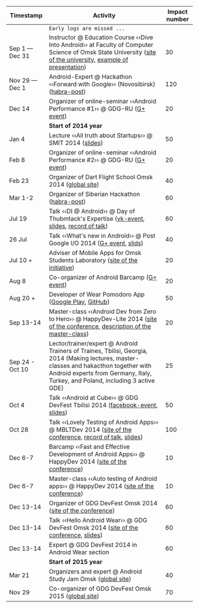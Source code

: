 | Timestamp | Activity | Impact number |
| --------- | -------- | ------------- |
|| `Early logs are missed ...` |
| Sep 1 — Dec 31 | Instructor @ Education Course ‹‹Dive Into Android›› at Faculty of Computer Science of Omsk State University ([site of the university](http://omsu.ru), [example of presentation](https://speakerdeck.com/alexkorovyansky/dive-into-android-osnovy-intierfieisa-pol-zovatielia)) | 30 |
| Nov 29 — Dec 1 | Android-Expert @ Hackathon ‹‹Forward with Google›› (Novosibirsk) ([habra-post](http://habrahabr.ru/company/google/blog/202672/)) | 120 |
| Dec 14 | Organizer of online-seminar ‹‹Android Performance #1›› @ GDG-RU ([G+ event](https://plus.google.com/events/cpqccs0rlcrt7r0hr5to3h3q6ak)) | 20 |
| | **Start of 2014 year** |
| Jan 4 | Lecture ‹‹All truth about Startups›› @ SMIT 2014 ([slides](https://speakerdeck.com/alexkorovyansky/vsia-pravda-o-startapakh)) | 50 |
| Feb 8 | Organizer of online-seminar ‹‹Android Performance #2›› @ GDG-RU ([G+ event](https://plus.google.com/events/cj0706u10bkk9alvvpvouo1ier8)) | 20 |
| Feb 23 | Organizer of Dart Flight School Omsk 2014 ([global site](https://www.dartlang.org/events/2014/flight-school/)) | 40 |
| Mar 1-2 | Organizer of Siberian Hackathon ([habra-post](http://habrahabr.ru/company/google/blog/214053/)) | 60 |
| Jul 19 | Talk ‹‹DI @ Android›› @ Day of Thubmtack's Expertise ([vk-event](http://vk.com/thumbtack_expert_day), [slides](https://speakerdeck.com/AlexKorovyansky/di-at-android), [record of talk](http://youtu.be/tPs1e3dQ6FU))| 60 |
| 26 Jul | Talk ‹‹What's new in Android›› @ Post Google I/O 2014 ([G+ event](https://plus.google.com/events/cbchfi6lj8cuk06vvns2csa66v4), [slids](https://speakerdeck.com/alexkorovyansky/whats-new-in-android)) | 40 |
| Jul 10 + | Adviser of Mobile Apps for Omsk Students Laboratory  ([site of the initiative](http://apps4omsk.ru)) | 20 |
| Aug 8 | Co-organizer of Android Barcamp ([G+ event](https://plus.google.com/events/coorccja0rmvlbho42vjnm3cu9k)) | 20 |
| Aug 20 + | Developer of Wear Pomodoro App ([Google Play](https://play.google.com/store/apps/details?id=com.alexkorovyansky.wearpomodoro&hl=en), [GitHub](https://github.com/AlexKorovyansky/WearPomodoro)) | 50 |
| Sep 13-14 | Master-class ‹‹Android Dev from Zero to Hero›› @ HappyDev-Lite 2014 ([site of the conference](http://happydev-lite.ru), [description of the master-class](https://github.com/AlexKorovyansky/happydev-master-class)) | 20 |
| Sep 24 - Oct 10 | Lector/trainer/expert @ Android Trainers of Traines, Tbilisi, Georgia, 2014 (Making lectures, master-classes and hakacthon together with Android experts from Germany, Italy, Turkey, and Poland, including 3 active GDE) | 25 |
| Oct 4 | Talk ‹‹Android at Cube›› @ GDG DevFest Tbilisi 2014 ([facebook-event](https://www.facebook.com/events/366300300191828/), [slides](https://speakerdeck.com/AlexKorovyansky)) | 50 |
| Oct 28 | Talk ‹‹Lovely Testing of Android Apps›› @ MBLTDev 2014 ([site of the conference](http://mbltdev.ru/), [record of talk](http://youtu.be/XyJKMpctBCs), [slides](https://speakerdeck.com/alexkorovyansky/lovely-testing-of-android-apps)) | 100 |
| Dec 6-7 | Barcamp ‹‹Fast and Effective Development of Android Apps›› @ HappyDev 2014 ([site of the conference](http://happydev.ru)) | 10 |
| Dec 6-7 | Master-class ‹‹Auto testing of Android apps›› @ HappyDev 2014 ([site of the conference](http://happydev.ru)) | 10 |
| Dec 13-14 | Organizer of GDG DevFest Omsk 2014 ([site of the conference](http://gdg-devfest-omsk.org)) | 60 |
| Dec 13-14 | Talk ‹‹Hello Android Wear›› @ GDG DevFest Omsk 2014 ([site of the conference](http://gdg-devfest-omsk.org), [slides](WIP)) | 60 |
| Dec 13-14 | Expert @ GDG DevFest 2014 in Android Wear section | 60 |
| | **Start of 2015 year** |
| Mar 21 | Organizers and expert @ Android Study Jam Omsk ([global site](http://developerstudyjams.com/)) | 40 |
| Nov 29 | Co-organizer of GDG DevFest Omsk 2015 ([global site](https://developers.google.com/events/devfest/?hl=en)) | 70 |
